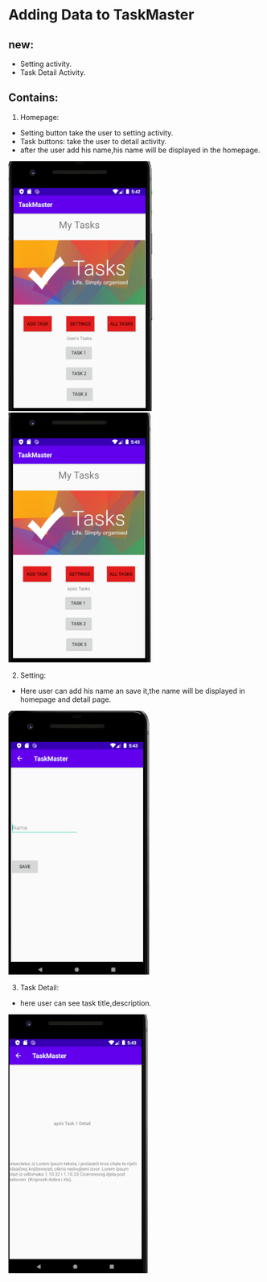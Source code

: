 # Adding Data to TaskMaster

## new:
- Setting activity.
- Task Detail Activity.

## Contains:

1. Homepage:
- Setting button take the user to setting activity.
- Task buttons: take the user to detail activity.
- after the user add his name,his name will be displayed in the homepage.

![](https://github.com/AyaaBe95/TaskMaster/blob/main/images/1.PNG)
![](https://github.com/AyaaBe95/TaskMaster/blob/main/images/3.PNG)

2. Setting:
- Here user can add his name an save it,the name will be displayed in homepage and detail page.

![](https://github.com/AyaaBe95/TaskMaster/blob/main/images/2.PNG)

3. Task Detail:
- here user can see task title,description.

![](https://github.com/AyaaBe95/TaskMaster/blob/main/images/4.PNG)





